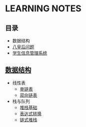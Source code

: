 # LEARNING NOTES
## 目录
* 数据结构
* [八皇后问题](https://github.com/chenxin18307382228/learning-notes/blob/master/eight_queen.cpp)
* [学生信息管理系统](https://github.com/chenxin18307382228/Simple-Student-Information-Manager)
## [数据结构](https://github.com/chenxin18307382228/learning-notes/tree/master/%E6%95%B0%E6%8D%AE%E7%BB%93%E6%9E%84)
* 线性表
  * [单链表](https://github.com/chenxin18307382228/The-Experiments-of-DataStructure/blob/master/%E7%BA%BF%E6%80%A7%E8%A1%A8/simple_linked_list.cpp)
  * [双向链表](https://github.com/chenxin18307382228/The-Experiments-of-DataStructure/blob/master/%E7%BA%BF%E6%80%A7%E8%A1%A8/double_linked_list.cpp)
* 栈与队列
  * [堆栈基础](https://github.com/chenxin18307382228/The-Experiments-of-DataStructure/blob/master/%E6%A0%88%E4%B8%8E%E9%98%9F%E5%88%97/stack.cpp)
  * [表达式转换](https://github.com/chenxin18307382228/The-Experiments-of-NOTESDataStructure/blob/master/%E6%A0%88%E4%B8%8E%E9%98%9F%E5%88%97/Expression_Conversion.cpp)
  * [链式堆栈](https://github.com/chenxin18307382228/The-Experiments-of-DataStructure/blob/master/%E6%A0%88%E4%B8%8E%E9%98%9F%E5%88%97/linked_stack.cpp)
